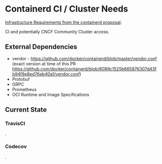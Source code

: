 # Containerd CI / Cluster Needs

[Infrastructure Requirements from the containerd proposal](https://github.com/cncf/toc/blob/master/proposals/containerd.adoc):

CI and potentially CNCF Community Cluster access.

## External Dependencies

* vendor - https://github.com/docker/containerd/blob/master/vendor.conf (exact version at time of this PR https://github.com/docker/containerd/blob/6089c1525b665876307d43fb94f9e8ed76eb40a1/vendor.conf)
* Protobuf 
* GRPC
* Prometheus
* OCI Runtime and Image Specifications

## Current State

### TravisCI

.

### Codecov

.
